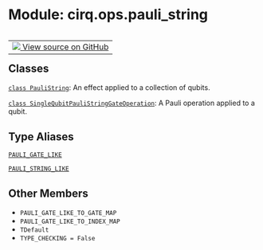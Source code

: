 <div itemscope itemtype="http://developers.google.com/ReferenceObject">
<meta itemprop="name" content="cirq.ops.pauli_string" />
<meta itemprop="path" content="Stable" />
<meta itemprop="property" content="PAULI_GATE_LIKE_TO_GATE_MAP"/>
<meta itemprop="property" content="PAULI_GATE_LIKE_TO_INDEX_MAP"/>
<meta itemprop="property" content="TDefault"/>
<meta itemprop="property" content="TYPE_CHECKING"/>
</div>

# Module: cirq.ops.pauli_string

<!-- Insert buttons and diff -->

<table class="tfo-notebook-buttons tfo-api" align="left">

<td>
  <a target="_blank" href="https://github.com/quantumlib/cirq/tree/master/cirq/ops/pauli_string.py">
    <img src="https://www.tensorflow.org/images/GitHub-Mark-32px.png" />
    View source on GitHub
  </a>
</td>
</table>







## Classes

[`class PauliString`](../../cirq/ops/PauliString.md): An effect applied to a collection of qubits.

[`class SingleQubitPauliStringGateOperation`](../../cirq/ops/SingleQubitPauliStringGateOperation.md): A Pauli operation applied to a qubit.

## Type Aliases

[`PAULI_GATE_LIKE`](../../cirq/ops/PAULI_GATE_LIKE.md)

[`PAULI_STRING_LIKE`](../../cirq/ops/PAULI_STRING_LIKE.md)

## Other Members

* `PAULI_GATE_LIKE_TO_GATE_MAP` <a id="PAULI_GATE_LIKE_TO_GATE_MAP"></a>
* `PAULI_GATE_LIKE_TO_INDEX_MAP` <a id="PAULI_GATE_LIKE_TO_INDEX_MAP"></a>
* `TDefault` <a id="TDefault"></a>
* `TYPE_CHECKING = False` <a id="TYPE_CHECKING"></a>
